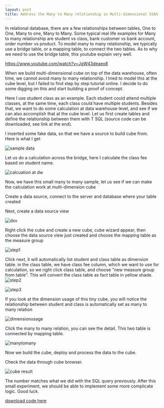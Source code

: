 ```yaml
---
layout: post
title: Address the Many to Many relationship in Multi-dimensional SSAS cube
---
```


In relational database, there are a few relationships between tables, One to One, Many to one, Many to Many. Some typical real life examples for Many to many relationship are student vs class, bank customer vs bank account, order number vs product. To model many to many relationship, we typically use a bridge table, or a mapping table, to connect the two tables.  As to why we need to use the bridge table, this youtube explain very well.

 <https://www.youtube.com/watch?v=JgW43deaex8>

When we build multi-dimensional cube on top of the data warehouse, often time, we cannot avoid many to many relationship. I tried to model this at the cube level, but I failed to find step by step tutorial online.  I decide to do some digging on this and start building a proof of concept. 

Here I use student class as an example. Each student could attend multiple classes, at the same time, each class could have multiple students. Besides that, we want to do some calculation at data warehouse level, and see if we can also accomplish that at the cube level.
Let us first create tables and define the relationship between them with T SQL  (source code can be downloaded, see link at the end).

I inserted some fake data, so that we have a source to build cube from. Here is what I get 

<img src="/images/blog3/data_in_table.PNG" alt="sample data">

Let us do a calculation across the bridge, here I calculate the class fee based on student name. 

<img src="/images/blog3/DW_calculation.PNG" alt="calcuation at dw">

Now, we have this small many to many sample, let us see if we can make the calculation work at multi-dimension cube

Create a data source, connect to the server and database where your table created 

Next, create a data source view

<img src="/images/blog3/dsv.PNG" alt="dsv">

Right click the cube and create a new cube, cube wizard appear, then choose the data source view just created and choose the mapping table as the measure group 

<img src="/images/blog3/create_cube1.PNG" alt="step1">

Click next, it will automatically list student and class table as dimension table. in the class table, we have class fee column, which we want to use for calculation, so we right click class table, and choose "new measure group from table". This will convert the class table as fact table in yellow shade.
<img src="/images/blog3/create_cube2.PNG" alt="step2">

<img src="/images/blog3/create_cube3.PNG" alt="step3">

If you look at the dimension usage of this tiny cube, you will notice the relationship between student and class is automatically set as many to many relation 

<img src="/images/blog3/dimensionusage.PNG" alt="dimensionusage">

Click the many to many relation, you can see the detail. This two table is connected by mapping table. 

<img src="/images/blog3/manytomany.PNG" alt="manytomany">

Now we build the cube, deploy and process the data to the cube.

Check the data through cube browser.

<img src="/images/blog3/cube1.PNG" alt="cube result">

The number matches what we did with the SQL query previously.  After this small experiment, we should be able to implement some more complicate logic. Good luck.


<a href="/Files/student_class_table_script.sql">download code here</a>

